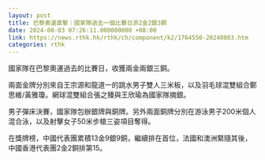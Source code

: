 ```yaml
---
layout: post
title: 巴黎奧運直擊｜國家隊過去一個比賽日添2金2銀3銅
date: 2024-08-03 07:26:11.000000000 +08:00
link: https://news.rthk.hk/rthk/ch/component/k2/1764550-20240803.htm
categories: rthk
---
```


國家隊在巴黎奧運過去的比賽日，收獲兩金兩銀三銅。

兩面金牌分別來自王宗源和龍道一的跳水男子雙人三米板，以及羽毛球混雙組合鄭思維/黃雅瓊。網球混雙組合張之臻與王欣瑜為國家隊摘銀。

男子彈床決賽，國家隊包辦銀牌與銅牌。另外兩面銅牌分別在游泳男子200米個人混合泳，以及射擊女子50米步槍三姿項目奪得。

在獎牌榜，中國代表團累積13金9銀9銅，繼續排在首位，法國和澳洲緊隨其後，中國香港代表團2金2銅排第15。
